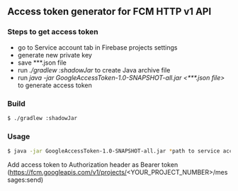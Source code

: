## Access token generator for FCM HTTP v1 API

### Steps to get access token

- go to Service account tab in Firebase projects settings
- generate new private key
- save ***.json file
- run *./gradlew :shadowJar* to create Java archive file
- run *java -jar GoogleAccessToken-1.0-SNAPSHOT-all.jar <\*\*\*.json file>* to generate access token

### Build

```bash
$ ./gradlew :shadowJar
```

### Usage

```bash
$ java -jar GoogleAccessToken-1.0-SNAPSHOT-all.jar *path to service account json*
```
Add access token to Authorization header as Bearer token (https://fcm.googleapis.com/v1/projects/<YOUR_PROJECT_NUMBER>/messages:send)
